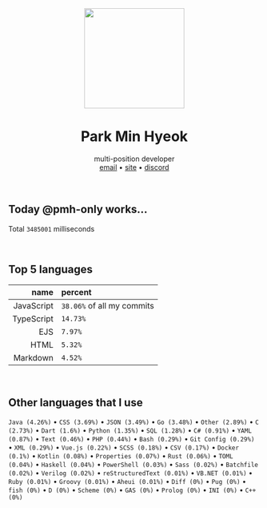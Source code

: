 <div align="center">
  <img src="https://avatars.githubusercontent.com/u/39158228?s=460&u=85a513dbfe77b73d9f7aa9c85e3e973cb69caba6&v=4" width="200px"/>
  <h1>Park Min Hyeok</h1>
  multi-position developer<br />
  <a href="mailto:pmhstudio.pmh@gmail.com">email</a> •
  <a href="https://pmh.codes/main/">site</a> •
  <a href="https://discord.gg/VbcGYnv">discord</a> 
</div>

<br />
<br />

## Today @pmh-only works...
Total `3485001` milliseconds

<br />

## Top 5 languages
| name | percent |
|-----:|:--------|
| JavaScript | `38.06%` of all my commits |
| TypeScript | `14.73%` |
| EJS | `7.97%` |
| HTML | `5.32%` |
| Markdown | `4.52%` |

<br />

## Other languages that I use
`Java (4.26%)` • `CSS (3.69%)` • `JSON (3.49%)` • `Go (3.48%)` • `Other (2.89%)` • `C (2.73%)` • `Dart (1.6%)` • `Python (1.35%)` • `SQL (1.28%)` • `C# (0.91%)` • `YAML (0.87%)` • `Text (0.46%)` • `PHP (0.44%)` • `Bash (0.29%)` • `Git Config (0.29%)` • `XML (0.29%)` • `Vue.js (0.22%)` • `SCSS (0.18%)` • `CSV (0.17%)` • `Docker (0.1%)` • `Kotlin (0.08%)` • `Properties (0.07%)` • `Rust (0.06%)` • `TOML (0.04%)` • `Haskell (0.04%)` • `PowerShell (0.03%)` • `Sass (0.02%)` • `Batchfile (0.02%)` • `Verilog (0.02%)` • `reStructuredText (0.01%)` • `VB.NET (0.01%)` • `Ruby (0.01%)` • `Groovy (0.01%)` • `Aheui (0.01%)` • `Diff (0%)` • `Pug (0%)` • `fish (0%)` • `D (0%)` • `Scheme (0%)` • `GAS (0%)` • `Prolog (0%)` • `INI (0%)` • `C++ (0%)`

<br />
